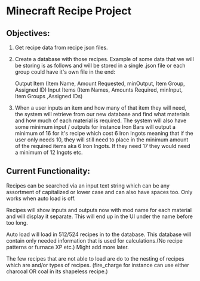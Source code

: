 # Minecraft Recipe Project
## Objectives:
1. Get recipe data from recipe json files.

2. Create a database with those recipes.
Example of some data that we will be storing is as follows and will be stored in a single .json file or each group could have it's own file in the end:

	Output Item (Item Name, Amount Requested, minOutput, Item Group, Assigned ID)
	Input Items (Item Names, Amounts Required, minInput, Item Groups ,Assigned IDs)

3. When a user inputs an item and how many of that item they will need, the system will retrieve from our new database and find what materials and how much of each material is required. The system will also have some minimum input / outputs for instance Iron Bars will output a minimum of 16 for it's recipe which cost 6 Iron Ingots meaning that if the user only needs 10, they will still need to place in the minimum amount of the required items aka 6 Iron Ingots. If they need 17 they would need a minimum of 12 Ingots etc.

## Current Functionality:
Recipes can be searched via an input text string
which can be any assortment of capitalized or lower
case and can also have spaces too. Only works
when auto load is off.

Recipes will show inputs and outputs now with
mod name for each material and will display
it separate. This will end up in the UI under the name
before too long.

Auto load will load in 512/524 recipes in to the
database. This database will contain only needed
information that is used for calculations.(No 
recipe patterns or furnace XP etc.) Might add more
later.

The few recipes that are not able to load are
do to the nesting of recipes which are and/or
types of recipes. (fire_charge for instance can use
either charcoal OR coal in its shapeless recipe.)